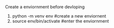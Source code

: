 Create a enviornment before devloping

1) python -m venv env   #create a new enviornent
2) source env/bin/activate  #enter the enviornment
